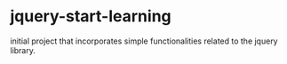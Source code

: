 # jquery-start-learning
initial project that incorporates simple functionalities related to the jquery library.
